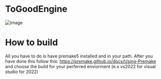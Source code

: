 # ToGoodEngine
![image](https://github.com/DevAlgos/ToGoodEngine/assets/56752913/0996b290-46fe-4415-b5f4-d3f83c00d946)


# How to build
All you have to do is have premake5 installed and in your path.
After you have done this follow this: https://premake.github.io/docs/Using-Premake
and choose the build for your perferred enviorment (e.x vs2022 for visual studio for 2022)


